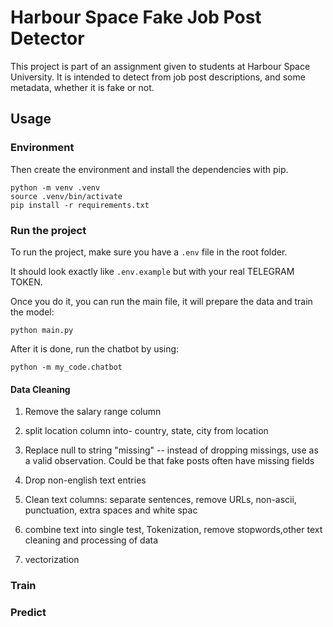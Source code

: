 # Harbour Space Fake Job Post Detector 

This project is part of an assignment given to students at Harbour Space University. It is intended to detect from job post descriptions, and some metadata, whether it is fake or not.

## Usage

### Environment 

Then create the environment and install the dependencies with pip.
```shell
python -m venv .venv
source .venv/bin/activate
pip install -r requirements.txt
```

### Run the project
To run the project, make sure you have a `.env` file in the root folder.

It should look exactly like `.env.example` but with your real TELEGRAM TOKEN.

Once you do it, you can run the main file, it will prepare the data and train the model:
```shell
python main.py
```

After it is done, run the chatbot by using:
```shell
python -m my_code.chatbot
```

#### Data Cleaning

1. Remove the salary range column
2. split location column into- country, state, city from location

3. Replace null to string "missing" -- instead of dropping missings, use as a valid observation. Could be that fake posts often have missing fields
4. Drop non-english text entries
5. Clean text columns: separate sentences, remove URLs, non-ascii, punctuation, extra spaces and white spac
6. combine text into single test, Tokenization, remove stopwords,other text cleaning and processing of data
7. vectorization


### Train

### Predict
